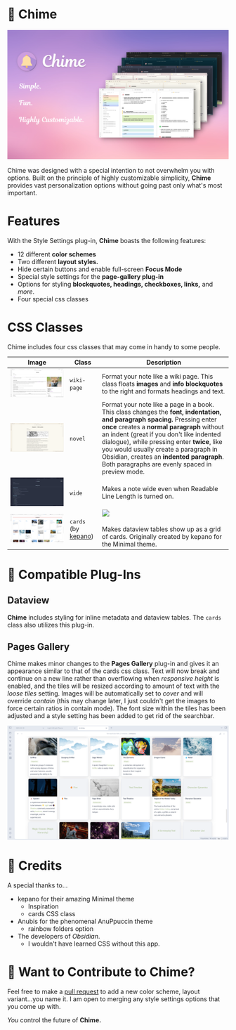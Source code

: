 # 🔔 Chime

![](Screenshots/Showcase.png)

Chime was designed with a special intention to not overwhelm you with options. Built on the principle of highly customizable simplicity, **Chime** provides vast personalization options without going past only what's most important.

# Features 
With the Style Settings plug-in, **Chime** boasts the following features:
- 12 different **color schemes**
- Two different **layout styles.**
- Hide certain buttons and enable full-screen **Focus Mode**
- Special style settings for the **page-gallery plug-in**
- Options for styling **blockquotes, headings, checkboxes, links,** and *more*.  
- Four special css classes

# CSS Classes
Chime includes four css classes that may come in handy to some people. 

| Image| Class | Description |
|--------------------|-----------|---------------------|
|![](wiki-page.png)| `wiki-page` | Format your note like a wiki page. This class floats **images** and **info blockquotes** to the right and formats headings and text.|
| ![](novel.png) | `novel` | Format your note like a page in a book. This class changes the **font, indentation, and paragraph spacing.** Pressing enter **once** creates a **normal paragraph** without an indent (great if you don't like indented dialogue), while pressing enter **twice**, like you would usually create a paragraph in Obsidian, creates an **indented paragraph**. Both paragraphs are evenly spaced in preview mode. |
|![](wide.png)| `wide` | Makes a note wide even when Readable Line Length is turned on. |
|![](cards.png)| `cards` (by [kepano](https://github.com/kepano)) | <a href="https://www.buymeacoffee.com/kepano"><img src="https://img.buymeacoffee.com/button-api/?text=Buy kepano a coffee&emoji=&slug=kepano&button_colour=6a8695&font_colour=ffffff&font_family=Poppins&outline_colour=000000&coffee_colour=FFDD00"></a> <br> <br> Makes dataview tables show up as a grid of cards. Originally created by kepano for the Minimal theme. |


# 🔌 Compatible Plug-Ins
## Dataview
**Chime** includes styling for inline metadata and dataview tables. The `cards` class also utilizes this plug-in.

## Pages Gallery
Chime makes minor changes to the **Pages Gallery** plug-in and gives it an appearance similar to that of the cards css class. Text will now break and continue on a new line rather than overflowing when *responsive height* is enabled, and the tiles will be resized according to amount of text with the *loose tiles* setting. Images will be automatically set to *cover* and will override *contain* (this may change later, I just couldn't get the images to force certain ratios in contain mode). The font size within the tiles has been adjusted and a style setting has been added to get rid of the searchbar.

![](Screenshots/page-gallery.png)


# 💖 Credits
A special thanks to...
- kepano for their amazing Minimal theme
  - Inspiration
  - cards CSS class
- Anubis for the phenomenal AnuPpuccin theme
  - rainbow folders option
- The developers of *Obsidian*.
  - I wouldn't have learned CSS without this app.

# 💬 Want to Contribute to Chime?
Feel free to make a [pull request](https://github.com/Bluemoondragon07/chime-theme/pulls) to add a new color scheme, layout variant...you name it. I am open to merging any style settings options that you come up with.

*You* control the future of **Chime.**
